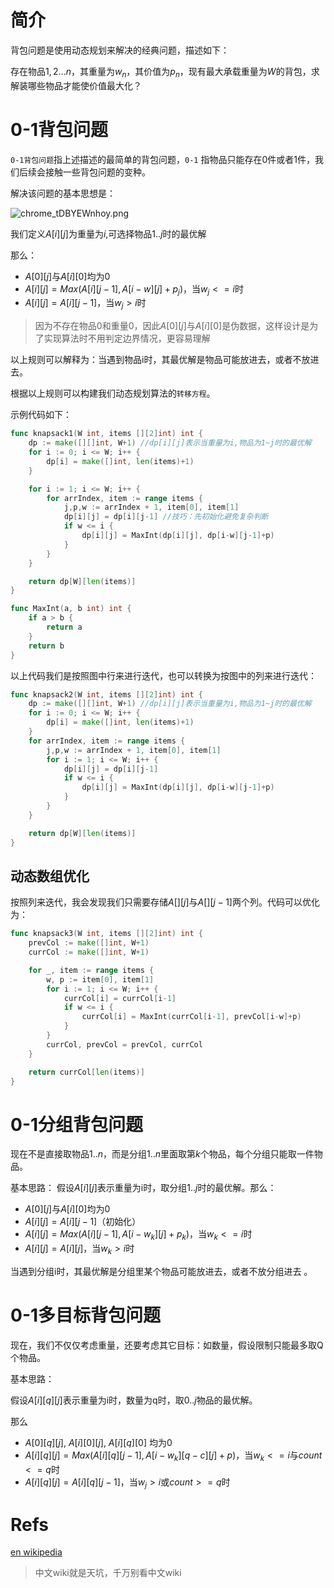 # 简介
背包问题是使用动态规划来解决的经典问题，描述如下：

存在物品$1,2...n$，其重量为$w_n$，其价值为$p_n$，现有最大承载重量为$W$的背包，求解装哪些物品才能使价值最大化？

# 0-1背包问题
`0-1背包问题`指上述描述的最简单的背包问题，`0-1` 指物品只能存在0件或者1件，我们后续会接触一些背包问题的变种。

解决该问题的基本思想是：

![chrome_tDBYEWnhoy.png](_images/chrome_wCQoaQiaR1.png)

我们定义$A[i][j]$为重量为$i$,可选择物品$1..j$时的最优解

那么：

- $A[0][j]$与$A[i][0]$均为0
- $A[i][j] = Max(A[i][j-1],A[i-w][j]+p_j)$，当$w_j <= i$时
- $A[i][j] = A[i][j-1]$，当$w_j > i$时

>因为不存在物品0和重量0，因此$A[0][j]$与$A[i][0]$是伪数据，这样设计是为了实现算法时不用判定边界情况，更容易理解

以上规则可以解释为：当遇到物品i时，其最优解是物品可能放进去，或者不放进去。

根据以上规则可以构建我们动态规划算法的`转移方程`。

示例代码如下：
```go
func knapsack1(W int, items [][2]int) int {
	dp := make([][]int, W+1) //dp[i][j]表示当重量为i,物品为1~j时的最优解
	for i := 0; i <= W; i++ {
		dp[i] = make([]int, len(items)+1)
	}

	for i := 1; i <= W; i++ {
		for arrIndex, item := range items {
			j,p,w := arrIndex + 1, item[0], item[1]
            dp[i][j] = dp[i][j-1] //技巧：先初始化避免复杂判断
			if w <= i {
				dp[i][j] = MaxInt(dp[i][j], dp[i-w][j-1]+p)
			}
		}
	}

	return dp[W][len(items)]
}

func MaxInt(a, b int) int {
	if a > b {
		return a
	}
	return b
}
```

以上代码我们是按照图中行来进行迭代，也可以转换为按图中的列来进行迭代：
```go
func knapsack2(W int, items [][2]int) int {
	dp := make([][]int, W+1) //dp[i][j]表示当重量为i,物品为1~j时的最优解
	for i := 0; i <= W; i++ {
		dp[i] = make([]int, len(items)+1)
	}
	for arrIndex, item := range items {
		j,p,w := arrIndex + 1, item[0], item[1]
        for i := 1; i <= W; i++ {
            dp[i][j] = dp[i][j-1]
			if w <= i {
				dp[i][j] = MaxInt(dp[i][j], dp[i-w][j-1]+p)
			}
		}
	}

	return dp[W][len(items)]
}
```

## 动态数组优化
按照列来迭代，我会发现我们只需要存储$A[][j]$与$A[][j-1]$两个列。代码可以优化为：
```go
func knapsack3(W int, items [][2]int) int {
	prevCol := make([]int, W+1)
	currCol := make([]int, W+1)

	for _, item := range items {
		w, p := item[0], item[1]
		for i := 1; i <= W; i++ {
			currCol[i] = currCol[i-1]
			if w <= i {
				currCol[i] = MaxInt(currCol[i-1], prevCol[i-w]+p)
			}
		}
		currCol, prevCol = prevCol, currCol
	}

	return currCol[len(items)]
}
```

# 0-1分组背包问题
现在不是直接取物品$1..n$，而是分组$1..n$里面取第$k$个物品，每个分组只能取一件物品。

基本思路：
假设$A[i][j]$表示重量为i时，取分组$1..j$时的最优解。那么：

- $A[0][j]$与$A[i][0]$均为0
- $A[i][j] = A[i][j-1]$（初始化）
- $A[i][j] = Max(A[i][j-1],A[i-w_k][j]+p_{k})$，当$w_k <= i$时
- $A[i][j] = A[i][j]$，当$w_k > i$时

当遇到分组i时，其最优解是分组里某个物品可能放进去，或者不放分组进去 。

# 0-1多目标背包问题
现在，我们不仅仅考虑重量，还要考虑其它目标：如数量，假设限制只能最多取Q个物品。

基本思路：

假设$A[i][q][j]$表示重量为i时，数量为q时，取$0..j$物品的最优解。

那么

- $A[0][q][j]$, $A[i][0][j]$, $A[i][q][0]$ 均为0
- $A[i][q][j] = Max(A[i][q][j-1], A[i-w_k][q-c][j]+p)$，当$w_k <= i$与$count<=q$时
- $A[i][q][j] = A[i][q][j-1]$，当$w_j > i$或$count>=q$时

# Refs
[en wikipedia](https://en.wikipedia.org/wiki/Knapsack_problem)
>中文wiki就是天坑，千万别看中文wiki